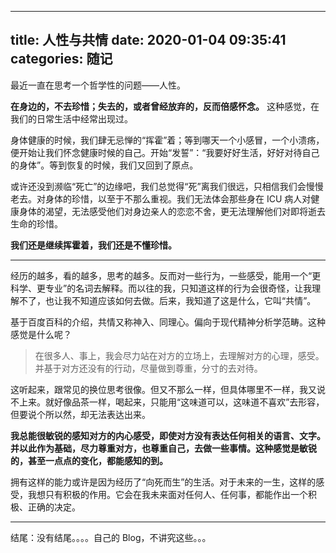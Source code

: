 ----
title: 人性与共情
date: 2020-01-04 09:35:41
categories: 随记
----

最近一直在思考一个哲学性的问题——人性。

**在身边的，不去珍惜；失去的，或者曾经放弃的，反而倍感怀念。** 这种感觉，在我们的日常生活中经常出现过。

身体健康的时候，我们肆无忌惮的“挥霍”着；等到哪天一个小感冒，一个小溃疡，便开始让我们怀念健康时候的自己。开始“发誓”：“我要好好生活，好好对待自己的身体”。等到恢复的时候，我们又回到了原点。

或许还没到濒临“死亡”的边缘吧，我们总觉得“死”离我们很远，只相信我们会慢慢老去。对身体的珍惜，以至于不那么重视。我们无法体会那些身在 ICU 病人对健康身体的渴望，无法感受他们对身边亲人的恋恋不舍，更无法理解他们对即将逝去生命的珍惜。

**我们还是继续挥霍着，我们还是不懂珍惜。**

----

经历的越多，看的越多，思考的越多。反而对一些行为，一些感受，能用一个“更科学、更专业”的名词去解释。而以往的我，只知道这样的行为会很奇怪，让我理解不了，也让我不知道应该如何去做。后来，我知道了这是什么，它叫“共情”。

基于百度百科的介绍，共情又称神入、同理心。偏向于现代精神分析学范畴。这种感觉是什么呢？

> 在很多人、事上，我会尽力站在对方的立场上，去理解对方的心理，感受。并基于对方还没有的行动，尽量做到尊重，分寸的去对待。

这听起来，跟常见的换位思考很像。但又不那么一样，但具体哪里不一样，我又说不上来。就好像品茶一样，喝起来，只能用“这味道可以，这味道不喜欢”去形容，但要说个所以然，却无法表达出来。

**我总能很敏锐的感知对方的内心感受，即使对方没有表达任何相关的语言、文字。并以此作为基础，尽力尊重对方，也尊重自己，去做一些事情。这种感觉是敏锐的，甚至一点点的变化，都能感知的到。**

拥有这样的能力或许是因为经历了“向死而生”的生活。对于未来的一生，这样的感受，我想只有积极的作用。它会在我未来面对任何人、任何事，都能作出一个积极、正确的决定。

----

结尾：没有结尾。。。。自己的 Blog，不讲究这些。。。